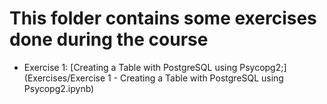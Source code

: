# This folder contains some exercises done during the course

*  Exercise 1: [Creating a Table with PostgreSQL using Psycopg2;](Exercises/Exercise 1 - Creating a Table with PostgreSQL using Psycopg2.ipynb)
